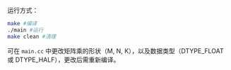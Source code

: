运行方式：

```bash
make #编译
./main #运行
make clean #清理
```

可在 `main.cc` 中更改矩阵乘的形状（M, N, K），以及数据类型（DTYPE_FLOAT 或 DTYPE_HALF），更改后需重新编译。

